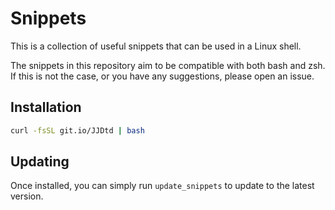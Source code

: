 # Snippets

This is a collection of useful snippets that can be used in a Linux shell.

The snippets in this repository aim to be compatible with both bash and zsh.
If this is not the case, or you have any suggestions, please open an issue.

## Installation
```sh
curl -fsSL git.io/JJDtd | bash
```

## Updating
Once installed, you can simply run `update_snippets` to update to the latest version.
